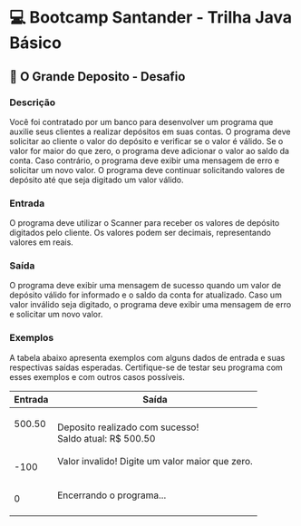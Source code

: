 # 💻 Bootcamp Santander - Trilha Java Básico

## 📝 O Grande Deposito - Desafio


### Descrição

Você foi contratado por um banco para desenvolver um programa que auxilie seus clientes a realizar depósitos em suas contas. O programa deve solicitar ao cliente o valor do depósito e verificar se o valor é válido. Se o valor for maior do que zero, o programa deve adicionar o valor ao saldo da conta. Caso contrário, o programa deve exibir uma mensagem de erro e solicitar um novo valor. O programa deve continuar solicitando valores de depósito até que seja digitado um valor válido.

### Entrada

O programa deve utilizar o Scanner para receber os valores de depósito digitados pelo cliente. Os valores podem ser decimais, representando valores em reais.

### Saída

O programa deve exibir uma mensagem de sucesso quando um valor de depósito válido for informado e o saldo da conta for atualizado. Caso um valor inválido seja digitado, o programa deve exibir uma mensagem de erro e solicitar um novo valor.

### Exemplos

A tabela abaixo apresenta exemplos com alguns dados de entrada e suas respectivas saídas esperadas. Certifique-se de testar seu programa com esses exemplos e com outros casos possíveis.

<table>
	<thead>
		<tr>
			<th>Entrada</th>
			<th>Saída</th>
		</tr>
	</thead>
	<tbody>
		<tr>
			<td>
			<p>500.50<br>
			<br>
			&nbsp;</p>
			<p>-100</p>
			<p><br>
			0</p>
			</td>
			<td>
			<p>Deposito realizado com sucesso!<br>
			Saldo atual: R$ 500.50<br>
			<br>
			Valor invalido! Digite um valor maior que zero.<br>
			<br>
			<br>
			Encerrando o programa...</p>
			</td>
		</tr>
	</tbody>
</table>